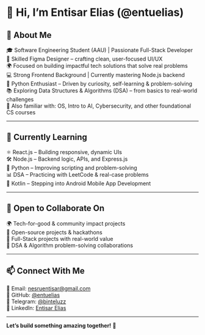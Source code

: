 # 👋 Hi, I’m Entisar Elias (@entuelias)

## 🚀 About Me

🎓 Software Engineering Student (AAU) | Passionate Full-Stack Developer  
🎨 Skilled Figma Designer – crafting clean, user-focused UI/UX  
🌍 Focused on building impactful tech solutions that solve real problems  
💻 Strong Frontend Background | Currently mastering Node.js backend  
🐍 Python Enthusiast – Driven by curiosity, self-learning & problem-solving  
📚 Exploring Data Structures & Algorithms (DSA) – from basics to real-world challenges  
🧠 Also familiar with: OS, Intro to AI, Cybersecurity, and other foundational CS courses  

---

## 🌱 Currently Learning

⚛️ React.js – Building responsive, dynamic UIs  
🛠️ Node.js – Backend logic, APIs, and Express.js  
🐍 Python – Improving scripting and problem-solving  
📊 DSA – Practicing with LeetCode & real-case problems  
📱 Kotlin – Stepping into Android Mobile App Development  

---

## 💞️ Open to Collaborate On

🌍 Tech-for-good & community impact projects  
🚀 Open-source projects & hackathons  
🔧 Full-Stack projects with real-world value  
🧠 DSA & Algorithm problem-solving collaborations  

---

## 📫 Connect With Me

📧 Email: nesruentisar@gmail.com  
🐙 GitHub: [@entuelias](https://github.com/entuelias)  
💬 Telegram: [@binteluzz](https://t.me/binteluzz)  
🔗 LinkedIn: [Entisar Elias](https://www.linkedin.com/in/entisar-elias-q/)  

---

**Let’s build something amazing together!** 🚀  

